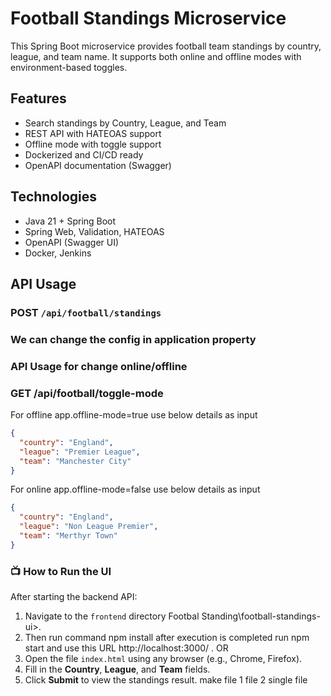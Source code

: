 # Football Standings Microservice

This Spring Boot microservice provides football team standings by country, league, and team name. It supports both online and offline modes with environment-based toggles.

##  Features
- Search standings by Country, League, and Team
- REST API with HATEOAS support
- Offline mode with toggle support
- Dockerized and CI/CD ready
- OpenAPI documentation (Swagger)

##  Technologies
- Java 21 + Spring Boot
- Spring Web, Validation, HATEOAS
- OpenAPI (Swagger UI)
- Docker, Jenkins

##  API Usage
### POST `/api/football/standings`
### We can change the config in application property 
### API Usage for change online/offline
### GET /api/football/toggle-mode 
For offline app.offline-mode=true use below details as input
```json
{
  "country": "England",
  "league": "Premier League",
  "team": "Manchester City"
}
```

For online app.offline-mode=false use below details as input
```json
{
  "country": "England",
  "league": "Non League Premier",
  "team": "Merthyr Town"
}
```
### 📺 How to Run the UI

After starting the backend API:

1. Navigate to the `frontend` directory Footbal Standing\football-standings-ui>.
2. Then run command npm install after execution is completed run npm start and use this URL http://localhost:3000/ .
   OR
3. Open the file `index.html` using any browser (e.g., Chrome, Firefox).
4. Fill in the **Country**, **League**, and **Team** fields.
5. Click **Submit** to view the standings result.    make file 1 file 2 single file
